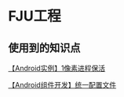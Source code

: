 # FJU工程

## 使用到的知识点

[【Android实例】1像素进程保活](https://www.jianshu.com/p/c33f1518e326)

[【Android组件开发】统一配置文件](https://blog.csdn.net/u013293125/article/details/97171466)


